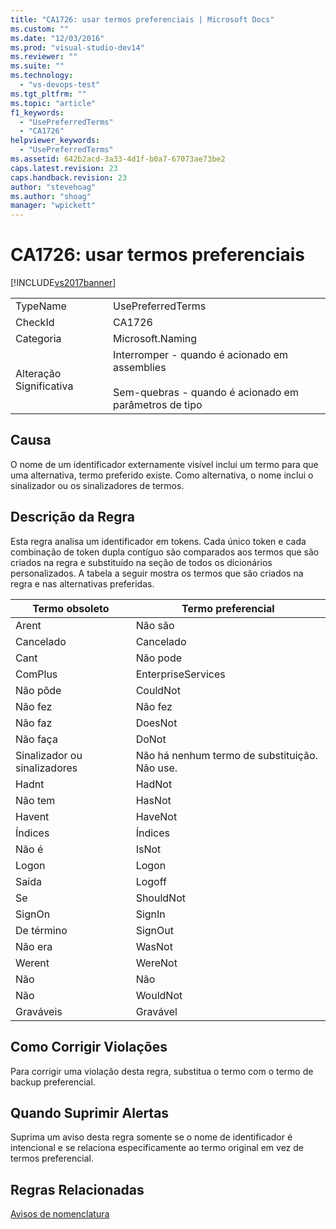 ```yaml
---
title: "CA1726: usar termos preferenciais | Microsoft Docs"
ms.custom: ""
ms.date: "12/03/2016"
ms.prod: "visual-studio-dev14"
ms.reviewer: ""
ms.suite: ""
ms.technology: 
  - "vs-devops-test"
ms.tgt_pltfrm: ""
ms.topic: "article"
f1_keywords: 
  - "UsePreferredTerms"
  - "CA1726"
helpviewer_keywords: 
  - "UsePreferredTerms"
ms.assetid: 642b2acd-3a33-4d1f-b0a7-67073ae73be2
caps.latest.revision: 23
caps.handback.revision: 23
author: "stevehoag"
ms.author: "shoag"
manager: "wpickett"
---
```

# CA1726: usar termos preferenciais
[!INCLUDE[vs2017banner](../code-quality/includes/vs2017banner.md)]

|||  
|-|-|  
|TypeName|UsePreferredTerms|  
|CheckId|CA1726|  
|Categoria|Microsoft.Naming|  
|Alteração Significativa|Interromper \- quando é acionado em assemblies<br /><br /> Sem\-quebras \- quando é acionado em parâmetros de tipo|  
  
## Causa  
 O nome de um identificador externamente visível inclui um termo para que uma alternativa, termo preferido existe.  Como alternativa, o nome inclui o sinalizador ou os sinalizadores de termos.  
  
## Descrição da Regra  
 Esta regra analisa um identificador em tokens.  Cada único token e cada combinação de token dupla contíguo são comparados aos termos que são criados na regra e substituído na seção de todos os dicionários personalizados.  A tabela a seguir mostra os termos que são criados na regra e nas alternativas preferidas.  
  
|Termo obsoleto|Termo preferencial|  
|--------------------|------------------------|  
|Arent|Não são|  
|Cancelado|Cancelado|  
|Cant|Não pode|  
|ComPlus|EnterpriseServices|  
|Não pôde|CouldNot|  
|Não fez|Não fez|  
|Não faz|DoesNot|  
|Não faça|DoNot|  
|Sinalizador ou sinalizadores|Não há nenhum termo de substituição.  Não use.|  
|Hadnt|HadNot|  
|Não tem|HasNot|  
|Havent|HaveNot|  
|Índices|Índices|  
|Não é|IsNot|  
|Logon|Logon|  
|Saída|Logoff|  
|Se|ShouldNot|  
|SignOn|SignIn|  
|De término|SignOut|  
|Não era|WasNot|  
|Werent|WereNot|  
|Não|Não|  
|Não|WouldNot|  
|Graváveis|Gravável|  
  
## Como Corrigir Violações  
 Para corrigir uma violação desta regra, substitua o termo com o termo de backup preferencial.  
  
## Quando Suprimir Alertas  
 Suprima um aviso desta regra somente se o nome de identificador é intencional e se relaciona especificamente ao termo original em vez de termos preferencial.  
  
## Regras Relacionadas  
 [Avisos de nomenclatura](../code-quality/naming-warnings.md)